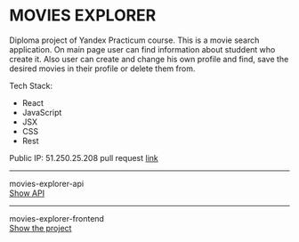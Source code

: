 # MOVIES EXPLORER  
Diploma project of Yandex Practicum course.
This is a movie search application. On main page user can find information about studdent who create it. Also user can create and change his own profile and find, save the desired movies in their profile or delete them from.

Tech Stack:  
* React
* JavaScript
* JSX
* CSS 
* Rest

Public IP: 51.250.25.208
pull request [link](https://github.com/OlgaSivyuk/movies-explorer-frontend/pull/3) 

____
movies-explorer-api  
[Show API](https://api.movies-sivyuko.nomoredomains.xyz)

____
movies-explorer-frontend  
[Show the project](https://movies-sivyuko.nomoredomains.xyz)

